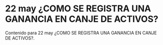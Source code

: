 # 22 may  ¿COMO SE REGISTRA UNA GANANCIA EN CANJE DE ACTIVOS?

Contenido para 22 may  ¿COMO SE REGISTRA UNA GANANCIA EN CANJE DE ACTIVOS?.